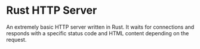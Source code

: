 # Rust HTTP Server

An extremely basic HTTP server written in Rust. It waits for connections and
responds with a specific status code and HTML content depending on the request.
